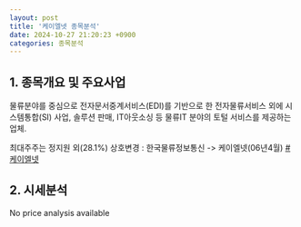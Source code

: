 ```yaml
---
layout: post
title: '케이엘넷 종목분석'
date: 2024-10-27 21:20:23 +0900
categories: 종목분석
---
```


## 1. 종목개요 및 주요사업

물류분야를 중심으로 전자문서중계서비스(EDI)를 기반으로 한 전자물류서비스 외에 시스템통합(SI) 사업, 솔루션 판매, IT아웃소싱 등 물류IT 분야의 토털 서비스를 제공하는 업체. 

최대주주는 정지원 외(28.1%) 상호변경 : 한국물류정보통신 -> 케이엘넷(06년4월)
[#케이엘넷](#)

## 2. 시세분석

No price analysis available
